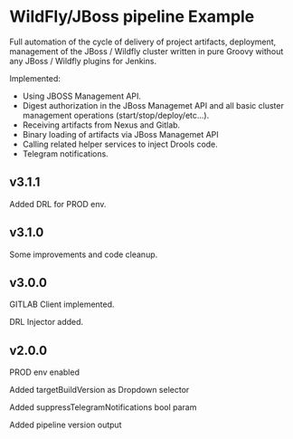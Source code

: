 # WildFly/JBoss pipeline Example

Full automation of the cycle of delivery of project artifacts, deployment, management of the JBoss / Wildfly cluster written in pure Groovy without any JBoss / Wildfly plugins for Jenkins.

Implemented:
 * Using JBOSS Management API.
 * Digest authorization in the JBoss Managemet API and all basic cluster management operations (start/stop/deploy/etc...).
 * Receiving artifacts from Nexus and Gitlab.
 * Binary loading of artifacts via JBoss Managemet API
 * Calling related helper services to inject Drools code.
 * Telegram notifications.

## v3.1.1

Added DRL for PROD env.

## v3.1.0

Some improvements and code cleanup.

## v3.0.0

GITLAB Client implemented.

DRL Injector added.

## v2.0.0

PROD env enabled

Added targetBuildVersion as Dropdown selector

Added suppressTelegramNotifications bool param

Added pipeline version output

